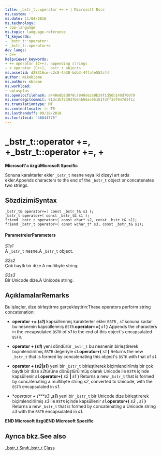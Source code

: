 ```yaml
---
title: _bstr_t::operator += + | Microsoft Docs
ms.custom: ''
ms.date: 11/04/2016
ms.technology:
- cpp-language
ms.topic: language-reference
f1_keywords:
- _bstr_t::operator+
- _bstr_t::operator+=
dev_langs:
- C++
helpviewer_keywords:
- += operator [C++], appending strings
- + operator [C++], _bstr_t objects
ms.assetid: d28316ce-c2c8-4a38-bdb3-44fa4e582c44
author: mikeblome
ms.author: mblome
ms.workload:
- cplusplus
ms.openlocfilehash: a440e8b8d078c7849de2a0b29f1d50b140d70070
ms.sourcegitcommit: 913c3bf23937b64b90ac05181fdff3df947d9f1c
ms.translationtype: MT
ms.contentlocale: tr-TR
ms.lasthandoff: 09/18/2018
ms.locfileid: "46044775"
---
```

# <a name="bstrtoperator--"></a><span data-ttu-id="ff21d-102">_bstr_t::operator +=, +</span><span class="sxs-lookup"><span data-stu-id="ff21d-102">_bstr_t::operator +=, +</span></span>

<span data-ttu-id="ff21d-103">**Microsoft'a özgü**</span><span class="sxs-lookup"><span data-stu-id="ff21d-103">**Microsoft Specific**</span></span>

<span data-ttu-id="ff21d-104">Sonuna karakterler ekler `_bstr_t` nesne veya iki dizeyi art arda ekler.</span><span class="sxs-lookup"><span data-stu-id="ff21d-104">Appends characters to the end of the `_bstr_t` object or concatenates two strings.</span></span>

## <a name="syntax"></a><span data-ttu-id="ff21d-105">Sözdizimi</span><span class="sxs-lookup"><span data-stu-id="ff21d-105">Syntax</span></span>

```
_bstr_t& operator+=( const _bstr_t& s1 );
_bstr_t operator+( const _bstr_t& s1 );
friend _bstr_t operator+( const char* s2, const _bstr_t& s1);
friend _bstr_t operator+( const wchar_t* s3, const _bstr_t& s1);
```

#### <a name="parameters"></a><span data-ttu-id="ff21d-106">Parametreler</span><span class="sxs-lookup"><span data-stu-id="ff21d-106">Parameters</span></span>

<span data-ttu-id="ff21d-107">*S1*</span><span class="sxs-lookup"><span data-stu-id="ff21d-107">*s1*</span></span><br/>
<span data-ttu-id="ff21d-108">A `_bstr_t` nesne.</span><span class="sxs-lookup"><span data-stu-id="ff21d-108">A `_bstr_t` object.</span></span>

<span data-ttu-id="ff21d-109">*S2*</span><span class="sxs-lookup"><span data-stu-id="ff21d-109">*s2*</span></span><br/>
<span data-ttu-id="ff21d-110">Çok baytlı bir dize.</span><span class="sxs-lookup"><span data-stu-id="ff21d-110">A multibyte string.</span></span>

<span data-ttu-id="ff21d-111">*S3*</span><span class="sxs-lookup"><span data-stu-id="ff21d-111">*s3*</span></span><br/>
<span data-ttu-id="ff21d-112">Bir Unicode dize.</span><span class="sxs-lookup"><span data-stu-id="ff21d-112">A Unicode string.</span></span>

## <a name="remarks"></a><span data-ttu-id="ff21d-113">Açıklamalar</span><span class="sxs-lookup"><span data-stu-id="ff21d-113">Remarks</span></span>

<span data-ttu-id="ff21d-114">Bu işleçler, dize birleştirme gerçekleştirin:</span><span class="sxs-lookup"><span data-stu-id="ff21d-114">These operators perform string concatenation:</span></span>

- <span data-ttu-id="ff21d-115">**operator += (***s1***)** kapsüllenmiş karakterler ekler `BSTR` , *s1* sonuna kadar bu nesnenin kapsüllenmiş `BSTR`.</span><span class="sxs-lookup"><span data-stu-id="ff21d-115">**operator+=(**  *s1*  **)** Appends the characters in the encapsulated `BSTR` of *s1* to the end of this object's encapsulated `BSTR`.</span></span>

- <span data-ttu-id="ff21d-116">**operator + (***s1***)** yeni döndürür `_bstr_t` bu nesnenin birleştirerek biçimlendirilmiş `BSTR` değeriyle *s1*.</span><span class="sxs-lookup"><span data-stu-id="ff21d-116">**operator+(**  *s1*  **)** Returns the new `_bstr_t` that is formed by concatenating this object's `BSTR` with that of *s1*.</span></span>

- <span data-ttu-id="ff21d-117">**operator + (***s2***&#124;***s1***)** yeni bir `_bstr_t` birleştirerek biçimlendirilmiş bir çok baytlı bir dize *s2*türüne dönüştürülmüş olarak Unicode ile `BSTR` içinde kapsüllenir *s1*.</span><span class="sxs-lookup"><span data-stu-id="ff21d-117">**operator+(**  *s2*  **&#124;**  *s1*  **)** Returns a new `_bstr_t` that is formed by concatenating a multibyte string *s2*, converted to Unicode, with the `BSTR` encapsulated in *s1*.</span></span>

- <span data-ttu-id="ff21d-118">\**operator + (\*\*\*s3* **,***s1***)** yeni bir `_bstr_t` bir Unicode dize birleştirerek biçimlendirilmiş *s3* ile `BSTR` içinde kapsüllenir *s1*.</span><span class="sxs-lookup"><span data-stu-id="ff21d-118">**operator+(**  *s3* **,**  *s1*  **)** Returns a new `_bstr_t` that is formed by concatenating a Unicode string *s3* with the `BSTR` encapsulated in *s1*.</span></span>

<span data-ttu-id="ff21d-119">**END Microsoft özgü**</span><span class="sxs-lookup"><span data-stu-id="ff21d-119">**END Microsoft Specific**</span></span>

## <a name="see-also"></a><span data-ttu-id="ff21d-120">Ayrıca bkz.</span><span class="sxs-lookup"><span data-stu-id="ff21d-120">See also</span></span>

[<span data-ttu-id="ff21d-121">_bstr_t Sınıfı</span><span class="sxs-lookup"><span data-stu-id="ff21d-121">_bstr_t Class</span></span>](../cpp/bstr-t-class.md)